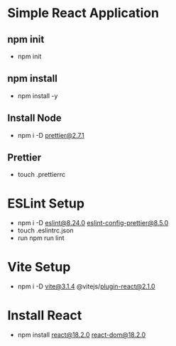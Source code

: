# Simple React Application

## npm init
- npm init

## npm install
- npm install -y

## Install Node
- npm i -D prettier@2.7.1

## Prettier
- touch .prettierrc

# ESLint Setup
- npm i -D eslint@8.24.0 eslint-config-prettier@8.5.0
- touch .eslintrc.json
- run npm run lint

# Vite Setup
- npm i -D vite@3.1.4 @vitejs/plugin-react@2.1.0

# Install React
- npm install react@18.2.0 react-dom@18.2.0